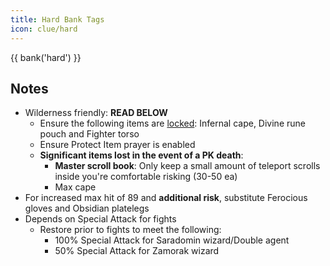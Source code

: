 ```yaml
---
title: Hard Bank Tags
icon: clue/hard
---
```


{{ bank('hard') }}

## Notes
- Wilderness friendly: **READ BELOW**
    - Ensure the following items are [locked](https://oldschool.runescape.wiki/w/Trouver_parchment): Infernal cape, Divine rune pouch and Fighter torso
    - Ensure Protect Item prayer is enabled
    - **Significant items lost in the event of a PK death**:
        - **Master scroll book**: Only keep a small amount of teleport scrolls inside you're comfortable risking (30-50 ea)
        - Max cape
- For increased max hit of 89 and **additional risk**, substitute Ferocious gloves and Obsidian platelegs
- Depends on Special Attack for fights
    - Restore prior to fights to meet the following:
        - 100% Special Attack for Saradomin wizard/Double agent
        - 50% Special Attack for Zamorak wizard
